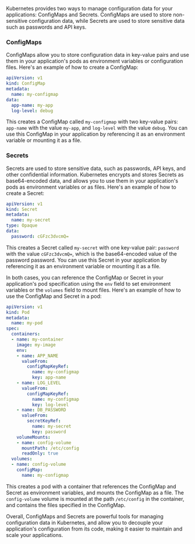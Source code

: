 Kubernetes provides two ways to manage configuration data for your applications: ConfigMaps and Secrets. ConfigMaps are used to store non-sensitive configuration data, while Secrets are used to store sensitive data such as passwords and API keys.

### ConfigMaps
ConfigMaps allow you to store configuration data in key-value pairs and use them in your application's pods as environment variables or configuration files. Here's an example of how to create a ConfigMap:

```yaml
apiVersion: v1
kind: ConfigMap
metadata:
  name: my-configmap
data:
  app-name: my-app
  log-level: debug
```

This creates a ConfigMap called `my-configmap` with two key-value pairs: `app-name` with the value `my-app`, and `log-level` with the value `debug`. You can use this ConfigMap in your application by referencing it as an environment variable or mounting it as a file.

### Secrets
Secrets are used to store sensitive data, such as passwords, API keys, and other confidential information. Kubernetes encrypts and stores Secrets as base64-encoded data, and allows you to use them in your application's pods as environment variables or as files. Here's an example of how to create a Secret:

```yaml
apiVersion: v1
kind: Secret
metadata:
  name: my-secret
type: Opaque
data:
  password: cGFzc3dvcmQ=
```

This creates a Secret called `my-secret` with one key-value pair: `password` with the value `cGFzc3dvcmQ=`, which is the base64-encoded value of the password password. You can use this Secret in your application by referencing it as an environment variable or mounting it as a file.

In both cases, you can reference the ConfigMap or Secret in your application's pod specification using the `env` field to set environment variables or the `volumes` field to mount files. Here's an example of how to use the ConfigMap and Secret in a pod:

```yaml
apiVersion: v1
kind: Pod
metadata:
  name: my-pod
spec:
  containers:
  - name: my-container
    image: my-image
    env:
    - name: APP_NAME
      valueFrom:
        configMapKeyRef:
          name: my-configmap
          key: app-name
    - name: LOG_LEVEL
      valueFrom:
        configMapKeyRef:
          name: my-configmap
          key: log-level
    - name: DB_PASSWORD
      valueFrom:
        secretKeyRef:
          name: my-secret
          key: password
    volumeMounts:
    - name: config-volume
      mountPath: /etc/config
      readOnly: true
  volumes:
  - name: config-volume
    configMap:
      name: my-configmap
```

This creates a pod with a container that references the ConfigMap and Secret as environment variables, and mounts the ConfigMap as a file. The `config-volume` volume is mounted at the path `/etc/config` in the container, and contains the files specified in the ConfigMap.

Overall, ConfigMaps and Secrets are powerful tools for managing configuration data in Kubernetes, and allow you to decouple your application's configuration from its code, making it easier to maintain and scale your applications.